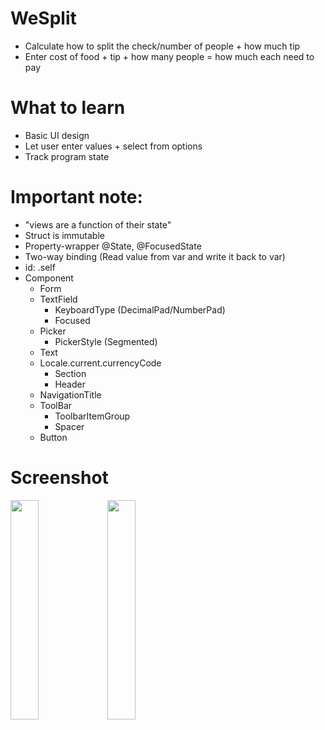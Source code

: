 # WeSplit
- Calculate how to split the check/number of people + how much tip
- Enter cost of food + tip + how many people = how much each need to pay

# What to learn
- Basic UI design
- Let user enter values + select from options
- Track program state

# Important note:
- "views are a function of their state"
- Struct is immutable
- Property-wrapper @State, @FocusedState
- Two-way binding (Read value from var and write it back to var)
- id: \.self
- Component
  - Form 
  - TextField
    - KeyboardType (DecimalPad/NumberPad)
    - Focused
  - Picker
    - PickerStyle (Segmented)
  - Text
  - Locale.current.currencyCode
	- Section
    - Header
  - NavigationTitle
  - ToolBar
    - ToolbarItemGroup
    - Spacer
  - Button
	
# Screenshot

<img src="https://user-images.githubusercontent.com/6526127/209669600-e2f4cf32-249e-45ef-8347-38d6320b65bc.png" width=30% height=30%>
<img src="https://user-images.githubusercontent.com/6526127/209669602-f97933f2-8ee7-4dbe-979c-0d39d2888a24.png" width=30% height=30%>

